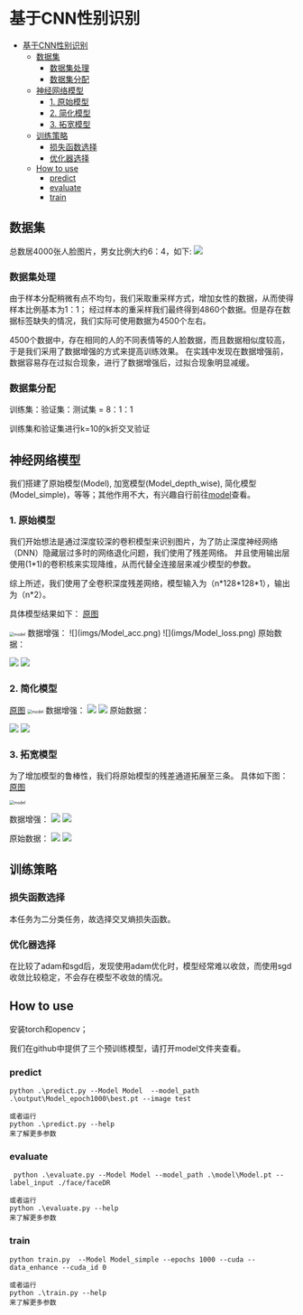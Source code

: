 <!--
  -*- coding: utf-8 -*-
 @DATE      : 2022/6/13
 @Author    : Chen HanJie
 @FileName  : README.md
 @Project   : PR
 -->

# 基于CNN性别识别
- [基于CNN性别识别](#基于cnn性别识别)
  - [数据集](#数据集)
    - [数据集处理](#数据集处理)
    - [数据集分配](#数据集分配)
  - [神经网络模型](#神经网络模型)
    - [1. 原始模型](#1-原始模型)
    - [2. 简化模型](#2-简化模型)
    - [3. 拓宽模型](#3-拓宽模型)
  - [训练策略](#训练策略)
    - [损失函数选择](#损失函数选择)
    - [优化器选择](#优化器选择)
  - [How to use](#how-to-use)
    - [predict](#predict)
    - [evaluate](#evaluate)
    - [train](#train)
## 数据集
总数居4000张人脸图片，男女比例大约6：4，如下:
![](imgs/dataset.png)

### 数据集处理
由于样本分配稍微有点不均匀，我们采取重采样方式，增加女性的数据，从而使得样本比例基本为1：1；
经过样本的重采样我们最终得到4860个数据。但是存在数据标签缺失的情况，我们实际可使用数据为4500个左右。

4500个数据中，存在相同的人的不同表情等的人脸数据，而且数据相似度较高，于是我们采用了数据增强的方式来提高训练效果。
在实践中发现在数据增强前，数据容易存在过拟合现象，进行了数据增强后，过拟合现象明显减缓。

### 数据集分配
训练集：验证集：测试集 = 8：1：1

训练集和验证集进行k=10的k折交叉验证

## 神经网络模型
我们搭建了原始模型(Model), 加宽模型(Model_depth_wise), 简化模型(Model_simple)，等等；其他作用不大，有兴趣自行前往[model](model.py)查看。

### 1. 原始模型
我们开始想法是通过深度较深的卷积模型来识别图片，为了防止深度神经网络（DNN）隐藏层过多时的网络退化问题，我们使用了残差网络。
并且使用输出层使用(1*1)的卷积核来实现降维，从而代替全连接层来减少模型的参数。

综上所述，我们使用了全卷积深度残差网络，模型输入为（n\*128\*128\*1），输出为（n\*2）。

具体模型结果如下：
[原图](imgs/model.png)

<img src="./imgs/model.png" alt="model" style="zoom: 50%;" />
数据增强：
![](imgs/Model_acc.png)
![](imgs/Model_loss.png)
原始数据：

![](imgs/Model_no_enhance_loss.png)
![](imgs/Model_no_enhance_acc.png)
### 2. 简化模型
[原图](imgs/Model_simple.png)
<img src="./imgs/Model_simple.png" alt="model" style="zoom: 50%;" />
数据增强：
![](imgs/result_loss_Model_simple.png)
![](imgs/result_acc_Model_simple.png)
原始数据：

![](imgs/Model_simple_no_enhance_loss.png)
![](imgs/Model_simple_no_enhance_acc.png)
### 3. 拓宽模型

为了增加模型的鲁棒性，我们将原始模型的残差通道拓展至三条。
具体如下图：
[原图](imgs/model_deep_wise.png)

<img src="imgs/model_deep_wise.png" alt="model" style="zoom: 50%;" />

数据增强：
![](imgs/Model_depth_wise_acc.png)
![](imgs/Model_depth_wise_loss.png)

原始数据：
![](imgs/Model_depth_wise_no_enhance_acc.png)
![](imgs/Model_depth_wise_no_enhance_loss.png)


## 训练策略

### 损失函数选择

本任务为二分类任务，故选择交叉熵损失函数。

### 优化器选择

在比较了adam和sgd后，发现使用adam优化时，模型经常难以收敛，而使用sgd收敛比较稳定，不会存在模型不收敛的情况。

## How to use
安装torch和opencv；

我们在github中提供了三个预训练模型，请打开model文件夹查看。
### predict
```text
python .\predict.py --Model Model  --model_path .\output\Model_epoch1000\best.pt --image test

或者运行
python .\predict.py --help
来了解更多参数
```
### evaluate
```text
 python .\evaluate.py --Model Model --model_path .\model\Model.pt --label_input ./face/faceDR

或者运行
python .\evaluate.py --help
来了解更多参数
```
### train
```text
python train.py  --Model Model_simple --epochs 1000 --cuda --data_enhance --cuda_id 0

或者运行
python .\train.py --help
来了解更多参数
```